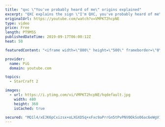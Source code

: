 ```yaml
---
title: "qxc \"You've probably heard of me\" origins explained"
excerpt: "QXC explains the sign \"I'm QXC, you've probably heard of me\" -- Recorded live on Justin.tv - http://j-tv.me/jsdJyy"
originalUrl: https://youtube.com/watch?v=VMPKT2hcpNE
type: video
price: Free
length: PT9M5S
publishedDateTime: 2019-09-17T06:00:12Z
heat: 50

featuredContent: "<iframe width=\"800\" height=\"500\" frameborder=\"0\" src=\"https://www.youtube.com/embed/VMPKT2hcpNE\" allow=\"accelerometer; autoplay; encrypted-media; gyroscope; picture-in-picture\" allowfullscreen></iframe>"

provider:
  name: PiG
  domain: youtube.com

topics:
  - StarCraft 2

images:
  - url: https://i.ytimg.com/vi/VMPKT2hcpNE/hqdefault.jpg
    width: 480
    height: 360
    isCached: true

secured: "MQ1l4/xEJK6pCxizsx+oLXGXD5q+xFxc9aPrrGn5tPvPNV0OkSo06ac6eWgV1txUTwTYRc+GEqO8UsbsiVsb1XitCJLhou/Q6eg9CB4ril0yl33jq/kE1IYdzSp29f3UKmXPgKFUOhLV1QkePQtS030wkFeKLzoKgZIcveML5eoiSSipCurdEw4zpXLTWCAHA7ioFS1PXlZG+T+4oH38mgRcC/VeNplv9bzD75NyZgfTNnxfc4XSdHIjVt++xMo2DXtQoEHl5nW1egZX0TZEJb1YJXIMQQ23gDrjgc76zMTQKix1aGDJTAQwZmYof7e85VcpRMANJ9PFbUqOzk0yeYs0fzzNcCFYbsoDDNECcIXp3ELtG2f4RZR+mfjCxLI048Ip66TklHpFZDf/H5s30W2BEjg/uJpeWVNemb7fzb8=;K6PlM+3EuQntFJoOBfTkJA=="
---
```


